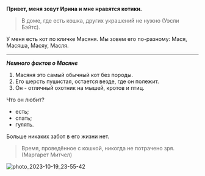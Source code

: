 **Привет, меня зовут Ирина и мне нравятся котики.** 

>В доме, где есть кошка, других украшений не нужно (Уэсли Бэйтс).

У меня есть кот по кличке Масяня. Мы зовем его по-разному: Мася, Масяша, Масяу, Масля.

___

***Немного фактов о Масяне***

1. Масяня это самый обычный кот без породы.
2. Его шерсть пушистая, остается везде, где он полежит.
3. Он - отличный охотник на мышей, кротов и птиц. 

Что он любит? 
* есть;
* спать; 
* гулять. 

Больше никаких забот в его жизни нет.

>Время, проведённое с кошкой, никогда не потрачено зря. (Маргарет Митчел)

![photo_2023-10-19_23-55-42](https://github.com/Ka-Qessa/git-2-homeworks-pages/assets/140307111/2133fbaf-8918-4cf9-a2c6-b0d6f3ce8ec2)
